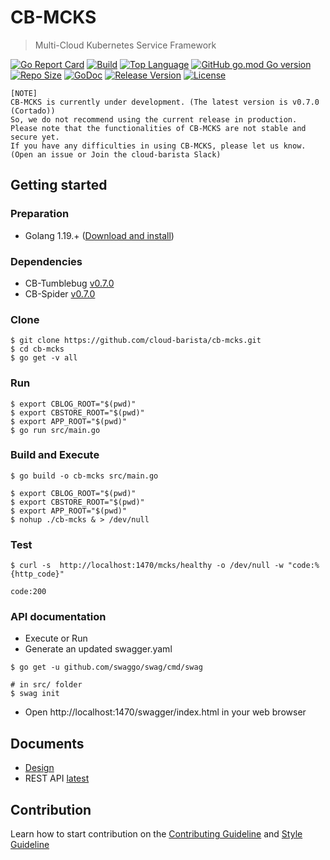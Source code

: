 # CB-MCKS
> Multi-Cloud Kubernetes Service Framework

[![Go Report Card](https://goreportcard.com/badge/github.com/cloud-barista/cb-mcks)](https://goreportcard.com/report/github.com/cloud-barista/cb-mcks)
[![Build](https://img.shields.io/github/workflow/status/cloud-barista/cb-mcks/Build%20amd64%20container%20image)](https://github.com/cloud-barista/cb-mcks/actions?query=workflow%3A%22Build+amd64+container+image%22)
[![Top Language](https://img.shields.io/github/languages/top/cloud-barista/cb-mcks)](https://github.com/cloud-barista/cb-mcks/search?l=go)
[![GitHub go.mod Go version](https://img.shields.io/github/go-mod/go-version/cloud-barista/cb-mcks?label=go.mod)](https://github.com/cloud-barista/cb-mcks/blob/master/go.mod)
[![Repo Size](https://img.shields.io/github/repo-size/cloud-barista/cb-mcks)](#)
[![GoDoc](https://godoc.org/github.com/cloud-barista/cb-mcks?status.svg)](https://pkg.go.dev/github.com/cloud-barista/cb-mcks@master)
[![Release Version](https://img.shields.io/github/v/release/cloud-barista/cb-mcks?color=blue)](https://github.com/cloud-barista/cb-mcks/releases/latest)
[![License](https://img.shields.io/github/license/cloud-barista/cb-mcks?color=blue)](https://github.com/cloud-barista/cb-mcks/blob/master/LICENSE)

```
[NOTE]
CB-MCKS is currently under development. (The latest version is v0.7.0 (Cortado))
So, we do not recommend using the current release in production.
Please note that the functionalities of CB-MCKS are not stable and secure yet.
If you have any difficulties in using CB-MCKS, please let us know.
(Open an issue or Join the cloud-barista Slack)
```

## Getting started

### Preparation

* Golang 1.19.+ ([Download and install](https://golang.org/doc/install))

### Dependencies

* CB-Tumblebug [v0.7.0](https://github.com/cloud-barista/cb-tumblebug/releases/tag/v0.7.0)
* CB-Spider [v0.7.0](https://github.com/cloud-barista/cb-spider/releases/tag/v0.7.0)


### Clone

```
$ git clone https://github.com/cloud-barista/cb-mcks.git
$ cd cb-mcks
$ go get -v all
```

### Run 

```
$ export CBLOG_ROOT="$(pwd)"
$ export CBSTORE_ROOT="$(pwd)"
$ export APP_ROOT="$(pwd)"
$ go run src/main.go
```

### Build and Execute

```
$ go build -o cb-mcks src/main.go
```

```
$ export CBLOG_ROOT="$(pwd)"
$ export CBSTORE_ROOT="$(pwd)"
$ export APP_ROOT="$(pwd)"
$ nohup ./cb-mcks & > /dev/null
```

### Test

```
$ curl -s  http://localhost:1470/mcks/healthy -o /dev/null -w "code:%{http_code}"

code:200
```


### API documentation

* Execute or Run
* Generate an updated swagger.yaml
```
$ go get -u github.com/swaggo/swag/cmd/swag

# in src/ folder
$ swag init
```
* Open http://localhost:1470/swagger/index.html in your web browser 

## Documents

* [Design](./docs/design)
* REST API [latest](https://cloud-barista.github.io/cb-mcks-api-web/?url=https://raw.githubusercontent.com/cloud-barista/cb-mcks/master/src/docs/swagger.yaml)


## Contribution
Learn how to start contribution on the [Contributing Guideline](https://github.com/cloud-barista/docs/tree/master/contributing) and [Style Guideline](https://github.com/cloud-barista/cb-mcks/blob/master/STYLE_GUIDE.md)

